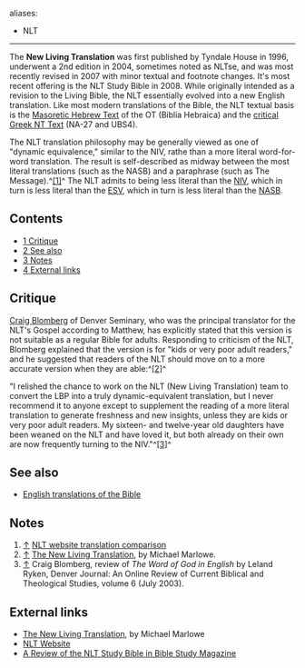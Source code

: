 aliases:
- NLT
---
The **New Living Translation** was first published by Tyndale House
in 1996, underwent a 2nd edition in 2004, sometimes noted as NLTse,
and was most recently revised in 2007 with minor textual and
footnote changes. It's most recent offering is the NLT Study Bible
in 2008. While originally intended as a revision to the Living
Bible, the NLT essentially evolved into a new English translation.
Like most modern translations of the Bible, the NLT textual basis
is the [Masoretic Hebrew Text](Masoretic_text "Masoretic text") of
the OT (Biblia Hebraica) and the
[critical Greek NT Text](New_Testament_Textual_Criticism "New Testament Textual Criticism")
(NA-27 and UBS4).

The NLT translation philosophy may be generally viewed as one of
"dynamic equivalence," similar to the NIV, rathe than a more
literal word-for-word translation. The result is self-described as
midway between the most literal translations (such as the NASB) and
a paraphrase (such as The Message).^[[1]](#note-0)^ The NLT admits
to being less literal than the [NIV](NIV "NIV"), which in turn is
less literal than the [ESV](ESV "ESV"), which in turn is less
literal than the [NASB](NASB "NASB").


## Contents

-   [1 Critique](#Critique)
-   [2 See also](#See_also)
-   [3 Notes](#Notes)
-   [4 External links](#External_links)

## Critique

[Craig Blomberg](Craig_Blomberg "Craig Blomberg") of Denver
Seminary, who was the principal translator for the NLT's Gospel
according to Matthew, has explicitly stated that this version is
not suitable as a regular Bible for adults. Responding to criticism
of the NLT, Blomberg explained that the version is for "kids or
very poor adult readers," and he suggested that readers of the NLT
should move on to a more accurate version when they are
able:^[[2]](#note-1)^

"I relished the chance to work on the NLT (New Living Translation)
team to convert the LBP into a truly dynamic-equivalent
translation, but I never recommend it to anyone except to
supplement the reading of a more literal translation to generate
freshness and new insights, unless they are kids or very poor adult
readers. My sixteen- and twelve-year old daughters have been weaned
on the NLT and have loved it, but both already on their own are now
frequently turning to the NIV."^[[3]](#note-2)^
## See also

-   [English translations of the Bible](English_translations_of_the_Bible "English translations of the Bible")

## Notes

1.  [↑](#ref-0)
    [NLT website translation comparison](http://www.newlivingtranslation.com/05discoverthenlt/compare.asp)
2.  [↑](#ref-1)
    [The New Living Translation](http://www.bible-researcher.com/nlt.html),
    by Michael Marlowe.
3.  [↑](#ref-2) Craig Blomberg, review of
    *The Word of God in English* by Leland Ryken, Denver Journal: An
    Online Review of Current Biblical and Theological Studies, volume 6
    (July 2003).

## External links

-   [The New Living Translation](http://www.bible-researcher.com/nlt.html),
    by Michael Marlowe
-   [NLT Website](http://www.newlivingtranslation.com/)
-   [A Review of the NLT Study Bible in Bible Study Magazine](http://www.biblestudymagazine.com/preview/NLTreview.pdf)



